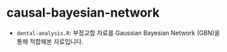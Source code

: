 # causal-bayesian-network

* `dental-analysis.R`: 부정교합 자료를 Gaussian Bayesian Network (GBN)을 통해 적합해본 자료입니다.
